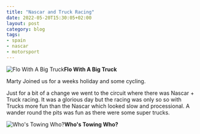 ```yaml
---
title: "Nascar and Truck Racing"
date: 2022-05-20T15:30:05+02:00
layout: post
category: blog
tags:
- spain
- nascar
- motorsport
---
```



 ![Flo With A Big Truck](/images/2022/2022-05-15-nascar-1.jpg)**Flo With A Big Truck**
<!--more-->

Marty Joined us for a weeks holiday and some cycling. 

Just for a bit of a change we went to the circuit where there was Nascar + Truck racing. It was a glorious day but the racing was only so so with Trucks more fun than the Nascar which looked slow and processional. A wander round the pits was fun as there were some super trucks.


 ![Who's Towing Who?](/images/2022/2022-05-15-nascar-2.jpg)**Who's Towing Who?**
